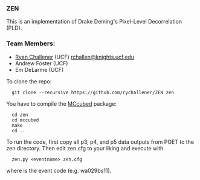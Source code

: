 ### ZEN

This is an implementation of Drake Deming's Pixel-Level Decorrelation (PLD).

### Team Members:
* [Ryan Challener](https://github.com/rychallener/) (UCF) <rchallen@knights.ucf.edu>
* Andrew Foster (UCF)
* Em DeLarme (UCF)

To clone the repo:
```shell
  git clone --recursive https://github.com/rychallener/ZEN zen
```

You have to compile the [MCcubed](https://github.com/pcubillos/MCcubed) package:
```shell
  cd zen
  cd mccubed
  make
  cd ..
```

To run the code, first copy all p3, p4, and p5 data outputs from POET to the zen directory. Then edit zen.cfg to your liking and execute with
```shell
  zen.py <eventname> zen.cfg
```

where <eventname> is the event code (e.g. wa029bs11).